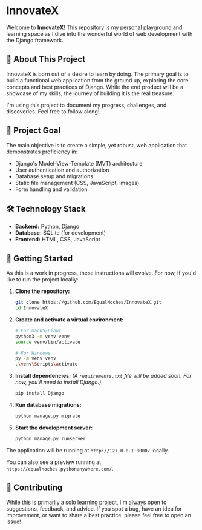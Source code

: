 # InnovateX

Welcome to **InnovateX**! This repository is my personal playground and learning space as I dive into the wonderful world of web development with the Django framework.

## 🚀 About This Project

InnovateX is born out of a desire to learn by doing. The primary goal is to build a functional web application from the ground up, exploring the core concepts and best practices of Django. While the end product will be a showcase of my skills, the journey of building it is the real treasure.

I'm using this project to document my progress, challenges, and discoveries. Feel free to follow along!

## 🎯 Project Goal

The main objective is to create a simple, yet robust, web application that demonstrates proficiency in:

* Django's Model-View-Template (MVT) architecture
* User authentication and authorization
* Database setup and migrations
* Static file management (CSS, JavaScript, images)
* Form handling and validation

## 🛠️ Technology Stack

* **Backend:** Python, Django
* **Database:** SQLite (for development)
* **Frontend:** HTML, CSS, JavaScript

## 🏁 Getting Started

As this is a work in progress, these instructions will evolve. For now, if you'd like to run the project locally:

1. **Clone the repository:**

    ```bash
    git clone https://github.com/EqualNoches/InnovateX.git
    cd InnovateX
    ```

2. **Create and activate a virtual environment:**

    ```bash
    # For macOS/Linux
    python3 -m venv venv
    source venv/bin/activate

    # For Windows
    py -m venv venv
    .\venv\Scripts\activate
    ```

3. **Install dependencies:**
    *(A `requirements.txt` file will be added soon. For now, you'll need to install Django.)*

    ```bash
    pip install Django
    ```

4. **Run database migrations:**

    ```bash
    python manage.py migrate
    ```

5. **Start the development server:**

    ```bash
    python manage.py runserver
    ```

The application will be running at `http://127.0.0.1:8000/` locally.

You can also see a preview running at `https://equalnoches.pythonanywhere.com/`.

## 🤝 Contributing

While this is primarily a solo learning project, I'm always open to suggestions, feedback, and advice. If you spot a bug, have an idea for improvement, or want to share a best practice, please feel free to open an issue!
